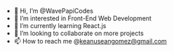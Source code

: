- 👋 Hi, I’m @WavePapiCodes
- 👀 I’m interested in Front-End Web Development 
- 🌱 I’m currently learning React.js 
- 💞️ I’m looking to collaborate on more projects
- 📫 How to reach me @keanuseangomez@gmail.com

<!---
WavePapiCodes/WavePapiCodes is a ✨ special ✨ repository because its `README.md` (this file) appears on your GitHub profile.
You can click the Preview link to take a look at your changes.
--->
